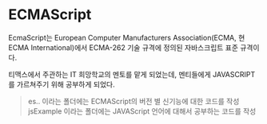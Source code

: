 # ECMAScript

EcmaScript는 European Computer Manufacturers Association(ECMA, 현 ECMA International)에서 ECMA-262 기술 규격에 정의된 자바스크립트 표준 규격이다.

티맥스에서 주관하는 IT 희망학교의 멘토를 맡게 되었는데, 멘티들에게 JAVASCRIPT를 가르쳐주기 위해 공부하게 되었다. <br/>
> es.. 이라는 폴더에는 ECMAScript의 버전 별 신기능에 대한 코드를 작성 <br/>
> jsExample 이라는 폴더에는 JAVAScript 언어에 대해서 공부하는 코드를 작성 <br/>
